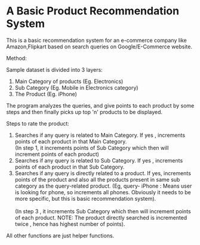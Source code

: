 # A Basic Product Recommendation System
This is a basic recommendation system for an e-commerce company like Amazon,Flipkart based on search queries on Google/E-Commerce website.

Method:

Sample dataset is divided into 3 layers: 
1. Main Category of products (Eg. Electronics)
2. Sub Category (Eg. Mobile in Electronics category)
3. The Product (Eg. iPhone)

The program analyzes the queries, and give points to each product by some steps and then finally picks up top 'n' products to be displayed.

Steps to rate the product:
1) Searches if any query is related to Main Category. If yes , increments points of each product in that Main Category. <br>
    (In step 1, it increments points of Sub Category which then will increment points of each product)
2) Searches if any query is related to Sub Category. If yes , increments points of each product in that Sub Category. 
3) Searches if any query is directly related to a product. If yes, increments points of the product and also all the products present in same sub category as the query-related product. (Eg, query- iPhone : Means user is looking for phone, so increments all phones. Obviously it needs to be more specific, but this is basic recommendation system).
<br><br>    (In step 3 , it increments Sub Category which then will increment points of each product. NOTE: The product directly searched is incremented twice , hence has highest number of points).
    
All other functions are just helper functions.
